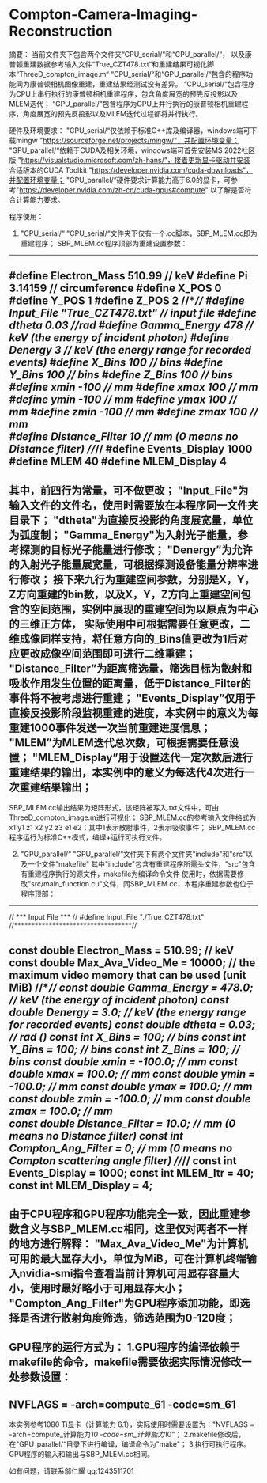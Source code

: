 # Compton-Camera-Imaging-Reconstruction
摘要：
当前文件夹下包含两个文件夹“CPU_serial/“和“GPU_parallel/“，
以及康普顿重建数据参考输入文件“True_CZT478.txt“和重建结果可视化脚本“ThreeD_compton_image.m“
“CPU_serial/“和“GPU_parallel/“包含的程序功能同为康普顿相机图像重建，重建结果经测试没有差异。
“CPU_serial/“包含程序为CPU上串行执行的康普顿相机重建程序，包含角度展宽的预先反投影以及MLEM迭代；
“GPU_parallel/“包含程序为GPU上并行执行的康普顿相机重建程序，角度展宽的预先反投影以及MLEM迭代过程都将并行执行。

硬件及环境要求：
"CPU_serial/“仅依赖于标准C++库及编译器，windows端可下载mingw "https://sourceforge.net/projects/mingw/"，并配置环境变量；
"GPU_parallel/“依赖于CUDA及相关环境，windows端可首先安装MS 2022社区版 "https://visualstudio.microsoft.com/zh-hans/"，接着更新显卡驱动并安装
合适版本的CUDA Toolkit "https://developer.nvidia.com/cuda-downloads"，并配置环境变量；
"GPU_parallel/“硬件要求计算能力高于6.0的显卡，可参考"https://developer.nvidia.com/zh-cn/cuda-gpus#compute" 以了解是否符合计算能力要求。

程序使用：
1. "CPU_serial/“
"CPU_serial/“文件夹下仅有一个.cc脚本，SBP_MLEM.cc即为重建程序；
SBP_MLEM.cc程序顶部为重建设置参数：
------------------------------------------------------------------------------------------
#define Electron_Mass 510.99       // keV
#define Pi 3.14159              // circumference
#define X_POS 0
#define Y_POS 1
#define Z_POS 2
//**********************************//
#define Input_File "True_CZT478.txt"    // input file
#define dtheta 0.03             //rad
#define Gamma_Energy 478        // keV (the energy of incident photon)
#define Denergy 3               // keV (the energy range for recorded events)
#define X_Bins 100              // bins
#define Y_Bins 100              // bins
#define Z_Bins 100              // bins
#define xmin -100               // mm
#define xmax 100                // mm
#define ymin -100               // mm
#define ymax 100                // mm
#define zmin -100               // mm
#define zmax 100                // mm   
#define Distance_Filter 10       // mm  (0 means no Distance filter)
//*********************************//
#define Events_Display 1000
#define MLEM 40
#define MLEM_Display 4
------------------------------------------------------------------------------------------
其中，前四行为常量，可不做更改；
"Input_File"为输入文件的文件名，使用时需要放在本程序同一文件夹目录下；
"dtheta"为直接反投影的角度展宽量，单位为弧度制；
"Gamma_Energy"为入射光子能量，参考探测的目标光子能量进行修改；
"Denergy”为允许的入射光子能量展宽量，可根据探测设备能量分辨率进行修改；
接下来九行为重建空间参数，分别是X，Y，Z方向重建的bin数，以及X，Y，Z方向上重建空间包含的空间范围，实例中展现的重建空间为以原点为中心的三维正方体，
实际使用中可根据需要任意更改，二维成像同样支持，将任意方向的_Bins值更改为1后对应更改成像空间范围即可进行二维重建；
"Distance_Filter”为距离筛选量，筛选目标为散射和吸收作用发生位置的距离量，低于Distance_Filter的事件将不被考虑进行重建；
"Events_Display”仅用于直接反投影阶段监视重建的进度，本实例中的意义为每重建1000事件发送一次当前重建进度信息；
"MLEM”为MLEM迭代总次数，可根据需要任意设置；
"MLEM_Display”用于设置迭代一定次数后进行重建结果的输出，本实例中的意义为每迭代4次进行一次重建结果输出；
------------------------------------------------------------------------------------------
SBP_MLEM.cc输出结果为矩阵形式，该矩阵被写入.txt文件中，可由ThreeD_compton_image.m进行可视化；
SBP_MLEM.cc的参考输入文件格式为x1 y1 z1 x2 y2 z3 e1 e2；其中1表示散射事件，2表示吸收事件；
SBP_MLEM.cc程序运行为标准C++模式，编译+运行可执行文件。


2. "GPU_parallel/“
"GPU_parallel/“文件夹下有两个文件夹"include"和"src"以及一个文件"makefile"
其中"include"包含有重建程序所需头文件，"src"包含有重建程序执行的源文件，makefile为编译命令文件
使用时，依据需要修改"src/main_function.cu"文件，同SBP_MLEM.cc，本程序重建参数也位于程序顶部：
------------------------------------------------------------------------------------------
// *** Input File *** //
#define Input_File "./True_CZT478.txt" 
//**********************************//

const double Electron_Mass = 510.99;        // keV
const double Max_Ava_Video_Me = 10000;      // the maximum video memory that can be used (unit MiB)
//**********************************//
const double Gamma_Energy = 478.0;          // keV (the energy of incident photon)
const double Denergy = 3.0;                 // keV (the energy range for recorded events)
const double dtheta = 0.03;                 // rad ()
const int X_Bins = 100;                     // bins
const int Y_Bins = 100;                     // bins
const int Z_Bins = 100;                     // bins
const double xmin = -100.0;                 // mm
const double xmax = 100.0;                  // mm
const double ymin = -100.0;                 // mm
const double ymax = 100.0;                  // mm
const double zmin = -100.0;                 // mm
const double zmax = 100.0;                  // mm   
const double Distance_Filter = 10.0;        // mm  (0 means no Distance filter)
const int Compton_Ang_Filter = 0;           // mm  (0 means no Compton scattering angle filter)
//*********************************//
const int Events_Display = 1000;
const int MLEM_Itr = 40;
const int MLEM_Display = 4;
------------------------------------------------------------------------------------------
由于CPU程序和GPU程序功能完全一致，因此重建参数含义与SBP_MLEM.cc相同，这里仅对两者不一样的地方进行解释：
"Max_Ava_Video_Me"为计算机可用的最大显存大小，单位为MiB，可在计算机终端输入nvidia-smi指令查看当前计算机可用显存容量大小，使用时最好略小于可用显存大小；
"Compton_Ang_Filter"为GPU程序添加功能，即选择是否进行散射角度筛选，筛选范围为0-120度；
------------------------------------------------------------------------------------------
GPU程序的运行方式为：
1.GPU程序的编译依赖于makefile的命令，makefile需要依据实际情况修改一处参数设置：
------------------------------------------------------------------------------------------
NVFLAGS = -arch=compute_61 -code=sm_61
------------------------------------------------------------------------------------------
本实例参考1080 Ti显卡（计算能力 6.1），实际使用时需要设置为："NVFLAGS = -arch=compute_计算能力*10 -code=sm_计算能力*10"；
2.makefile修改后，在"GPU_parallel/“目录下进行编译，编译命令为"make"；
3.执行可执行程序。
GPU程序的输入和输出与SBP_MLEM.cc相同。

如有问题，请联系邬仁耀 qq:1243511701
